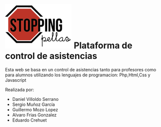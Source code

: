 <html>
  
  <h1><img src="./img/stoppingpellas-logoAlargado.png"/> Plataforma de control de asistencias</h1>
  
  <p>Esta web se basa en un control de asistencias tanto para profesores como para alumnos utilizando los lenguajes de programacion:
  Php,Html,Css y Javascript</p>
  
  <footer>
    <p>Realizada por:</p>
  <ul>
    <li>Daniel Villoldo Serrano</li>
    <li>Sergio Muñoz García</li>
    <li>Guillermo Mozo Lopez</li>
    <li>Alvaro Frias Gonzalez</li>
    <li>Eduardo Crehuet</li>
    </ul>
  </footer>
</html>
